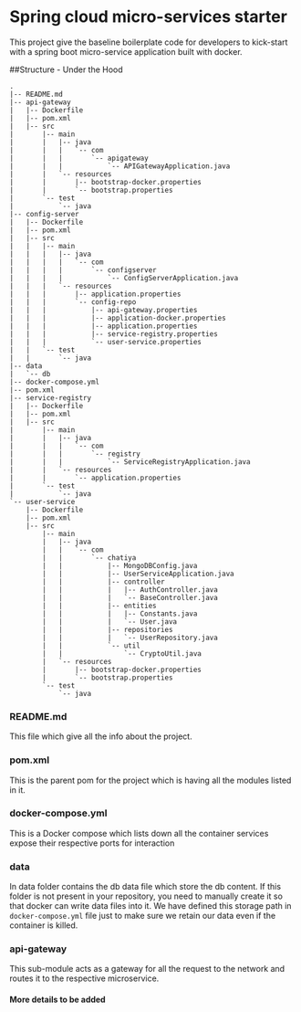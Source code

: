 # Spring cloud micro-services starter
This project give the baseline boilerplate code for developers to kick-start with a spring boot micro-service application
built with docker. 

##Structure - Under the Hood
```
.
|-- README.md
|-- api-gateway
|   |-- Dockerfile
|   |-- pom.xml
|   |-- src
|      	|-- main
|      	|   |-- java
|      	|   |   `-- com
|      	|   |       `-- apigateway
|      	|   |           `-- APIGatewayApplication.java
|      	|   `-- resources
|      	|       |-- bootstrap-docker.properties
|      	|       `-- bootstrap.properties
|      	`-- test
|           `-- java
|-- config-server
|   |-- Dockerfile
|   |-- pom.xml
|   |-- src
|   |   |-- main
|   |   |   |-- java
|   |   |   |   `-- com
|   |   |   |       `-- configserver
|   |   |   |           `-- ConfigServerApplication.java
|   |   |   `-- resources
|   |   |       |-- application.properties
|   |   |       `-- config-repo
|   |   |           |-- api-gateway.properties
|   |   |           |-- application-docker.properties
|   |   |           |-- application.properties
|   |   |           |-- service-registry.properties
|   |   |           `-- user-service.properties
|   |   `-- test
|   |       `-- java
|-- data
|   `-- db
|-- docker-compose.yml
|-- pom.xml
|-- service-registry
|   |-- Dockerfile
|   |-- pom.xml
|   |-- src
|       |-- main
|       |   |-- java
|       |   |   `-- com
|       |   |       `-- registry
|       |   |           `-- ServiceRegistryApplication.java
|       |   `-- resources
|       |       `-- application.properties
|       `-- test
|           `-- java
`-- user-service
    |-- Dockerfile
    |-- pom.xml
    |-- src
        |-- main
        |   |-- java
        |   |   `-- com
        |   |       `-- chatiya
        |   |           |-- MongoDBConfig.java
        |   |           |-- UserServiceApplication.java
        |   |           |-- controller
        |   |           |   |-- AuthController.java
        |   |           |   `-- BaseController.java
        |   |           |-- entities
        |   |           |   |-- Constants.java
        |   |           |   `-- User.java
        |   |           |-- repositories
        |   |           |   `-- UserRepository.java
        |   |           `-- util
        |   |               `-- CryptoUtil.java
        |   `-- resources
        |       |-- bootstrap-docker.properties
        |       `-- bootstrap.properties
        `-- test
            `-- java
```

### README.md
This file which give all the info about the project.

### pom.xml
This is the parent pom for the project which is having all the modules listed in it.

### docker-compose.yml
This is a Docker compose which lists down all the container services expose their respective ports for interaction

### data
In data folder contains the db data file which store the db content. If this folder is not present in your repository, 
you  need to manually create it so that docker can write data files into it. We have defined this storage path in 
```docker-compose.yml``` file just to make sure we retain our data even if the container is killed.

### api-gateway
This sub-module acts as a gateway for all the request to the network and routes it to the respective microservice.

#### More details to be added
